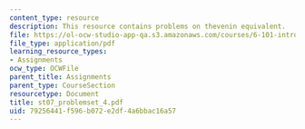 ```yaml
---
content_type: resource
description: This resource contains problems on thevenin equivalent.
file: https://ol-ocw-studio-app-qa.s3.amazonaws.com/courses/6-101-introductory-analog-electronics-laboratory-spring-2007/79256441f596b072e2df4a6bbac16a57_st07_problemset_4.pdf
file_type: application/pdf
learning_resource_types:
- Assignments
ocw_type: OCWFile
parent_title: Assignments
parent_type: CourseSection
resourcetype: Document
title: st07_problemset_4.pdf
uid: 79256441-f596-b072-e2df-4a6bbac16a57
---
```

